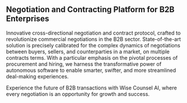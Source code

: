 ## Negotiation and Contracting Platform for B2B Enterprises

Innovative cross-directional negotiation and contract protocol, crafted to revolutionize commercial negotiations in the B2B sector. State-of-the-art solution is precisely calibrated for the complex dynamics of negotiations between buyers, sellers, and counterparties in a market, on multiple contracts terms. With a particular emphasis on the pivotal processes of procurement and hiring, we harness the transformative power of autonomous software to enable smarter, swifter, and more streamlined deal-making experiences.

Experience the future of B2B transactions with Wise Counsel AI, where every negotiation is an opportunity for growth and success.
